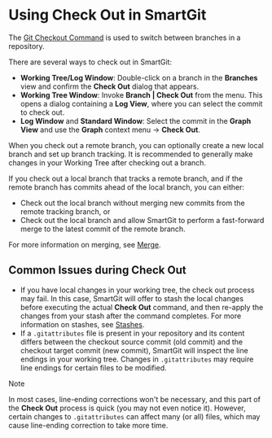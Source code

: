 # Using Check Out in SmartGit

The [Git Checkout Command](../../GitConcepts/Branches.md#working-with-branches-using-checkout) is used to switch between branches in a repository.

There are several ways to check out in SmartGit:

- **Working Tree/Log Window**: Double-click on a branch in the **Branches** view and confirm the **Check Out** dialog that appears.
- **Working Tree Window**: Invoke **Branch \| Check Out** from the menu.
  This opens a dialog containing a **Log View**, where you can select the commit to check out.
- **Log Window** and **Standard Window**: Select the commit in the **Graph View** and use the **Graph** context menu -> **Check Out**.

When you check out a remote branch, you can optionally create a new local branch and set up branch tracking.
It is recommended to generally make changes in your Working Tree after checking out a branch.

If you check out a local branch that tracks a remote branch, and if the remote branch has commits ahead of the local branch, you can either:

- Check out the local branch without merging new commits from the remote tracking branch, or
- Check out the local branch and allow SmartGit to perform a fast-forward merge to the latest commit of the remote branch.

For more information on merging, see [Merge](Merge.md).

## Common Issues during Check Out

- If you have local changes in your working tree, the check out process may fail.
  In this case, SmartGit will offer to stash the local changes before executing the actual **Check Out** command, and then re-apply the changes from your stash after the command completes.
  For more information on stashes, see [Stashes](../Local-Operations-on-the-Working-Tree.md#stashes).
- If a `.gitattributes` file is present in your repository and its content differs between the checkout source commit (old commit) and the checkout target commit (new commit), SmartGit will inspect the line endings in your working tree.
  Changes in `.gitattributes` may require line endings for certain files to be modified.

> [!NOTE]
> In most cases, line-ending corrections won't be necessary, and this part of the **Check Out** process is quick (you may not even notice it).
> However, certain changes to `.gitattributes` can affect many (or all) files, which may cause line-ending correction to take more time.
